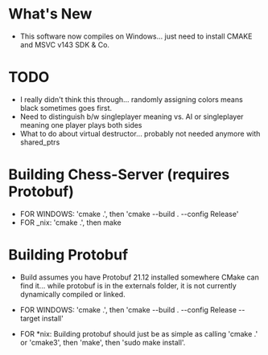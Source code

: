 # What's New
- This software now compiles on Windows... just need to install CMAKE and MSVC v143 SDK & Co.

# TODO
- I really didn't think this through... randomly assigning colors means black sometimes goes first.
- Need to distinguish b/w singleplayer meaning vs. AI or singleplayer meaning one player plays both sides
- What to do about virtual destructor... probably not needed anymore with shared_ptrs


# Building Chess-Server (requires Protobuf)
- FOR WINDOWS: 'cmake .', then 'cmake --build . --config Release'
- FOR _nix: 'cmake .', then make

# Building Protobuf
- Build assumes you have Protobuf 21.12 installed somewhere CMake can find it... while protobuf is in the externals folder, it is not currently dynamically compiled or linked. 

- FOR WINDOWS: 'cmake .', then 'cmake --build . --config Release --target install'
- FOR *nix: Building protobuf should just be as simple as calling 'cmake .' or 'cmake3', then 'make', then 'sudo make install'.
